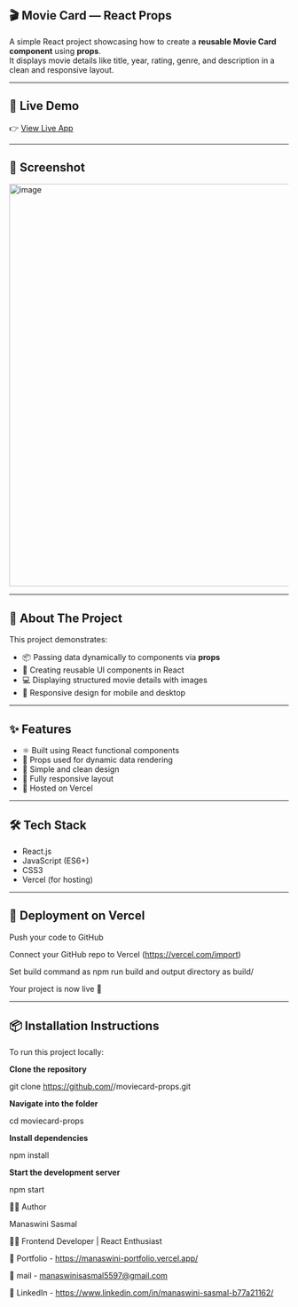  ## 🎬 Movie Card — React Props

A simple React project showcasing how to create a **reusable Movie Card component** using **props**.  
It displays movie details like title, year, rating, genre, and description in a clean and responsive layout.

---

## 🚀 Live Demo

👉 [View Live App](https://moviecard-props.vercel.app/)

---

## 📸 Screenshot

<img width="1342" height="726" alt="image" src="https://github.com/user-attachments/assets/267e3db7-7d68-4510-93f5-9e014138f9e0" />


---

## 📄 About The Project

This project demonstrates:
- 📦 Passing data dynamically to components via **props**
- 🎯 Creating reusable UI components in React
- 💻 Displaying structured movie details with images
- 📱 Responsive design for mobile and desktop

---

## ✨ Features

- ⚛️ Built using React functional components
- 🔄 Props used for dynamic data rendering
- 🎨 Simple and clean design
- 📱 Fully responsive layout
- 🚀 Hosted on Vercel

---

## 🛠️ Tech Stack

- React.js
- JavaScript (ES6+)
- CSS3
- Vercel (for hosting)

---

## 🔄 Deployment on Vercel

Push your code to GitHub

Connect your GitHub repo to Vercel (https://vercel.com/import)

Set build command as npm run build and output directory as build/

Your project is now live 🚀

---

## 📦 Installation Instructions

To run this project locally:


**Clone the repository**

git clone https://github.com/<your-username>/moviecard-props.git

**Navigate into the folder**

cd moviecard-props

**Install dependencies**

npm install

**Start the development server**

npm start

🙋‍♀️ Author

Manaswini Sasmal

👩‍💻 Frontend Developer | React Enthusiast

🔗 Portfolio - https://manaswini-portfolio.vercel.app/

📧 mail - manaswinisasmal5597@gmail.com

🔗 LinkedIn - https://www.linkedin.com/in/manaswini-sasmal-b77a21162/

